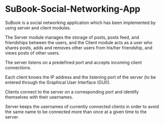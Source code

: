 # SuBook-Social-Networking-App

SuBook is a social networking application which has been implemented by using server and client modules. 

The Server module manages the storage of posts, posts feed, and friendships between the users, and the Client module acts as a user who shares posts, adds and removes other users from his/her friendship, and views posts of other users.

The server listens on a predefined port and accepts incoming client connections. 

Each client knows the IP address and the listening port of the server (to be entered through the Graphical User Interface (GUI)).

Clients connect to the server on a corresponding port and identify themselves with their usernames.

Server keeps the usernames of currently connected clients in order to avoid the same name to be connected more than once at a given time to the server.
